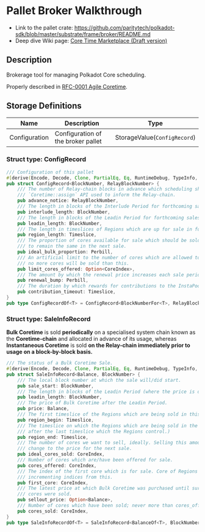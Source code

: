 # Pallet Broker Walkthrough

- Link to the pallet crate: https://github.com/paritytech/polkadot-sdk/blob/master/substrate/frame/broker/README.md
- Deep dive Wiki page: [Core Time Marketplace (Draft version)](./drafts/w3f-%235475-coretime-marketplace-draft.md)

## Description

Brokerage tool for managing Polkadot Core scheduling.

Properly described in [RFC-0001 Agile Coretime](https://github.com/polkadot-fellows/RFCs/blob/main/text/0001-agile-coretime.md).

## Storage Definitions

| Name          | Description                        | Type                         |
| ------------- | ---------------------------------- | ---------------------------- |
| Configuration | Configuration of the broker pallet | StorageValue(`ConfigRecord`) |

### Struct type: ConfigRecord

```rust
/// Configuration of this pallet
#[derive(Encode, Decode, Clone, PartialEq, Eq, RuntimeDebug, TypeInfo, MaxEncodedLen)]
pub struct ConfigRecord<BlockNumber, RelayBlockNumber> {
	/// The number of Relay-chain blocks in advance which scheduling should be fixed and the
	/// `Coretime::assign` API used to inform the Relay-chain.
	pub advance_notice: RelayBlockNumber,
	/// The length in blocks of the Interlude Period for forthcoming sales.
	pub interlude_length: BlockNumber,
	/// The length in blocks of the Leadin Period for forthcoming sales.
	pub leadin_length: BlockNumber,
	/// The length in timeslices of Regions which are up for sale in forthcoming sales.
	pub region_length: Timeslice,
	/// The proportion of cores available for sale which should be sold in order for the price
	/// to remain the same in the next sale.
	pub ideal_bulk_proportion: Perbill,
	/// An artificial limit to the number of cores which are allowed to be sold. If `Some` then
	/// no more cores will be sold than this.
	pub limit_cores_offered: Option<CoreIndex>,
	/// The amount by which the renewal price increases each sale period.
	pub renewal_bump: Perbill,
	/// The duration by which rewards for contributions to the InstaPool must be collected.
	pub contribution_timeout: Timeslice,
}
pub type ConfigRecordOf<T> = ConfigRecord<BlockNumberFor<T>, RelayBlockNumberOf<T>>;
```

### Struct type: SaleInfoRecord

**Bulk Coretime** is sold **periodically** on a specialised system chain known as the **Coretime-chain** and allocated in advance of its usage, whereas **Instantaneous Coretime** is sold **on the Relay-chain immediately prior to usage on a block-by-block basis.**

```rust
/// The status of a Bulk Coretime Sale.
#[derive(Encode, Decode, Clone, PartialEq, Eq, RuntimeDebug, TypeInfo, MaxEncodedLen)]
pub struct SaleInfoRecord<Balance, BlockNumber> {
	/// The local block number at which the sale will/did start.
	pub sale_start: BlockNumber,
	/// The length in blocks of the Leadin Period (where the price is decreasing).
	pub leadin_length: BlockNumber,
	/// The price of Bulk Coretime after the Leadin Period.
	pub price: Balance,
	/// The first timeslice of the Regions which are being sold in this sale.
	pub region_begin: Timeslice,
	/// The timeslice on which the Regions which are being sold in the sale terminate. (i.e. One
	/// after the last timeslice which the Regions control.)
	pub region_end: Timeslice,
	/// The number of cores we want to sell, ideally. Selling this amount would result in no
	/// change to the price for the next sale.
	pub ideal_cores_sold: CoreIndex,
	/// Number of cores which are/have been offered for sale.
	pub cores_offered: CoreIndex,
	/// The index of the first core which is for sale. Core of Regions which are sold have
	/// incrementing indices from this.
	pub first_core: CoreIndex,
	/// The latest price at which Bulk Coretime was purchased until surpassing the ideal number of
	/// cores were sold.
	pub sellout_price: Option<Balance>,
	/// Number of cores which have been sold; never more than cores_offered.
	pub cores_sold: CoreIndex,
}
pub type SaleInfoRecordOf<T> = SaleInfoRecord<BalanceOf<T>, BlockNumberFor<T>>;
```
